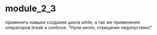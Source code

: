 # module_2_3
применить навыки создания цикла while, а так же применения операторов break и continue.  "Нули ничто, отрицание недопустимо!"
